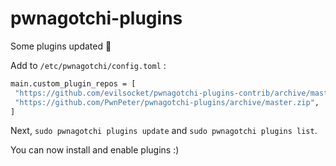 # pwnagotchi-plugins
Some plugins updated 🙂

Add to `/etc/pwnagotchi/config.toml` :
```bash
main.custom_plugin_repos = [
 "https://github.com/evilsocket/pwnagotchi-plugins-contrib/archive/master.zip",
 "https://github.com/PwnPeter/pwnagotchi-plugins/archive/master.zip",
]
```

Next, `sudo pwnagotchi plugins update` and `sudo pwnagotchi plugins list`.

You can now install and enable plugins :)
